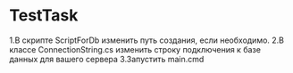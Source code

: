 # TestTask
1.В скрипте ScriptForDb изменить путь создания, если необходимо.
2.В классе ConnectionString.cs изменить строку подключения к базе данных для вашего сервера
3.Запустить main.cmd
